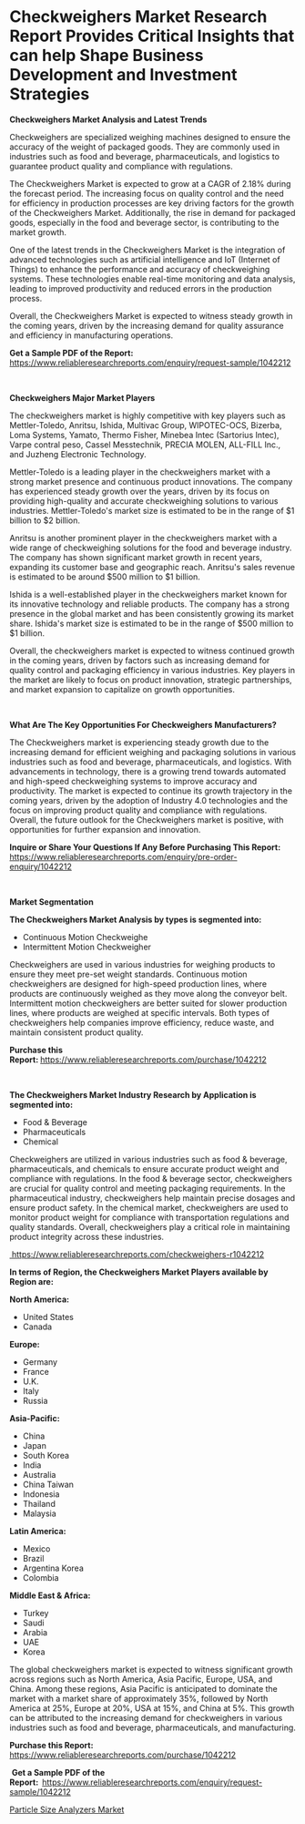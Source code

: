 <p><h1>Checkweighers Market Research Report Provides Critical Insights that can help Shape Business Development and Investment Strategies</h1></p><p><strong>Checkweighers Market Analysis and Latest Trends</strong></p>
<p><p>Checkweighers are specialized weighing machines designed to ensure the accuracy of the weight of packaged goods. They are commonly used in industries such as food and beverage, pharmaceuticals, and logistics to guarantee product quality and compliance with regulations.</p><p>The Checkweighers Market is expected to grow at a CAGR of 2.18% during the forecast period. The increasing focus on quality control and the need for efficiency in production processes are key driving factors for the growth of the Checkweighers Market. Additionally, the rise in demand for packaged goods, especially in the food and beverage sector, is contributing to the market growth.</p><p>One of the latest trends in the Checkweighers Market is the integration of advanced technologies such as artificial intelligence and IoT (Internet of Things) to enhance the performance and accuracy of checkweighing systems. These technologies enable real-time monitoring and data analysis, leading to improved productivity and reduced errors in the production process.</p><p>Overall, the Checkweighers Market is expected to witness steady growth in the coming years, driven by the increasing demand for quality assurance and efficiency in manufacturing operations.</p></p>
<p><strong>Get a Sample PDF of the Report:&nbsp;</strong> <a href="https://www.reliableresearchreports.com/enquiry/request-sample/1042212">https://www.reliableresearchreports.com/enquiry/request-sample/1042212</a></p>
<p>&nbsp;</p>
<p><strong>Checkweighers Major Market Players</strong></p>
<p><p>The checkweighers market is highly competitive with key players such as Mettler-Toledo, Anritsu, Ishida, Multivac Group, WIPOTEC-OCS, Bizerba, Loma Systems, Yamato, Thermo Fisher, Minebea Intec (Sartorius Intec), Varpe contral peso, Cassel Messtechnik, PRECIA MOLEN, ALL-FILL Inc., and Juzheng Electronic Technology.</p><p>Mettler-Toledo is a leading player in the checkweighers market with a strong market presence and continuous product innovations. The company has experienced steady growth over the years, driven by its focus on providing high-quality and accurate checkweighing solutions to various industries. Mettler-Toledo's market size is estimated to be in the range of $1 billion to $2 billion.</p><p>Anritsu is another prominent player in the checkweighers market with a wide range of checkweighing solutions for the food and beverage industry. The company has shown significant market growth in recent years, expanding its customer base and geographic reach. Anritsu's sales revenue is estimated to be around $500 million to $1 billion.</p><p>Ishida is a well-established player in the checkweighers market known for its innovative technology and reliable products. The company has a strong presence in the global market and has been consistently growing its market share. Ishida's market size is estimated to be in the range of $500 million to $1 billion.</p><p>Overall, the checkweighers market is expected to witness continued growth in the coming years, driven by factors such as increasing demand for quality control and packaging efficiency in various industries. Key players in the market are likely to focus on product innovation, strategic partnerships, and market expansion to capitalize on growth opportunities.</p></p>
<p>&nbsp;</p>
<p><strong>What Are The Key Opportunities For Checkweighers Manufacturers?</strong></p>
<p><p>The Checkweighers market is experiencing steady growth due to the increasing demand for efficient weighing and packaging solutions in various industries such as food and beverage, pharmaceuticals, and logistics. With advancements in technology, there is a growing trend towards automated and high-speed checkweighing systems to improve accuracy and productivity. The market is expected to continue its growth trajectory in the coming years, driven by the adoption of Industry 4.0 technologies and the focus on improving product quality and compliance with regulations. Overall, the future outlook for the Checkweighers market is positive, with opportunities for further expansion and innovation.</p></p>
<p><strong>Inquire or Share Your Questions If Any Before Purchasing This Report:</strong> <a href="https://www.reliableresearchreports.com/enquiry/pre-order-enquiry/1042212">https://www.reliableresearchreports.com/enquiry/pre-order-enquiry/1042212</a></p>
<p>&nbsp;</p>
<p><strong>Market Segmentation</strong></p>
<p><strong>The Checkweighers Market Analysis by types is segmented into:</strong></p>
<p><ul><li>Continuous Motion Checkweighe</li><li>Intermittent Motion Checkweigher</li></ul></p>
<p><p>Checkweighers are used in various industries for weighing products to ensure they meet pre-set weight standards. Continuous motion checkweighers are designed for high-speed production lines, where products are continuously weighed as they move along the conveyor belt. Intermittent motion checkweighers are better suited for slower production lines, where products are weighed at specific intervals. Both types of checkweighers help companies improve efficiency, reduce waste, and maintain consistent product quality.</p></p>
<p><strong>Purchase this Report:&nbsp;</strong><a href="https://www.reliableresearchreports.com/purchase/1042212">https://www.reliableresearchreports.com/purchase/1042212</a></p>
<p>&nbsp;</p>
<p><strong>The Checkweighers Market Industry Research by Application is segmented into:</strong></p>
<p><ul><li>Food & Beverage</li><li>Pharmaceuticals</li><li>Chemical</li></ul></p>
<p><p>Checkweighers are utilized in various industries such as food & beverage, pharmaceuticals, and chemicals to ensure accurate product weight and compliance with regulations. In the food & beverage sector, checkweighers are crucial for quality control and meeting packaging requirements. In the pharmaceutical industry, checkweighers help maintain precise dosages and ensure product safety. In the chemical market, checkweighers are used to monitor product weight for compliance with transportation regulations and quality standards. Overall, checkweighers play a critical role in maintaining product integrity across these industries.</p></p>
<p><a href="https://www.reliableresearchreports.com/checkweighers-r1042212">&nbsp;https://www.reliableresearchreports.com/checkweighers-r1042212</a></p>
<p><strong>In terms of Region, the Checkweighers Market Players available by Region are:</strong></p>
<p>
    <p> <strong> North America: </strong>
        <ul>
            <li>United States</li>
            <li>Canada</li>
        </ul>
        </p> 
    <p> <strong> Europe: </strong>
        <ul>
            <li>Germany</li>
            <li>France</li>
            <li>U.K.</li>
            <li>Italy</li>
            <li>Russia</li>
        </ul>
        </p> 
    <p> <strong> Asia-Pacific: </strong>
        <ul>
            <li>China</li>
            <li>Japan</li>
            <li>South Korea</li>
            <li>India</li>
            <li>Australia</li>
            <li>China Taiwan</li>
            <li>Indonesia</li>
            <li>Thailand</li>
            <li>Malaysia</li>
        </ul>
        </p> 
    <p> <strong> Latin America: </strong>
        <ul>
            <li>Mexico</li>
            <li>Brazil</li>
            <li>Argentina Korea</li>
            <li>Colombia</li>
        </ul>
        </p> 
    <p> <strong> Middle East & Africa: </strong>
        <ul>
            <li>Turkey</li>
            <li>Saudi</li>
            <li>Arabia</li>
            <li>UAE</li>
            <li>Korea</li>
        </ul>
    </p>
    </p>
<p><p>The global checkweighers market is expected to witness significant growth across regions such as North America, Asia Pacific, Europe, USA, and China. Among these regions, Asia Pacific is anticipated to dominate the market with a market share of approximately 35%, followed by North America at 25%, Europe at 20%, USA at 15%, and China at 5%. This growth can be attributed to the increasing demand for checkweighers in various industries such as food and beverage, pharmaceuticals, and manufacturing.</p></p>
<p><strong>Purchase this Report: </strong><a href="https://www.reliableresearchreports.com/purchase/1042212">https://www.reliableresearchreports.com/purchase/1042212</a></p>
<p>&nbsp;<strong>Get a Sample PDF of the Report:&nbsp;&nbsp;</strong><a href="https://www.reliableresearchreports.com/enquiry/request-sample/1042212">https://www.reliableresearchreports.com/enquiry/request-sample/1042212</a></p>
<p><strong></strong></p>
<p><p><a href="https://github.com/BryceTownsendr/Market-Research-Report-List-4/blob/main/particle-size-analyzers-market.md">Particle Size Analyzers Market</a></p></p>